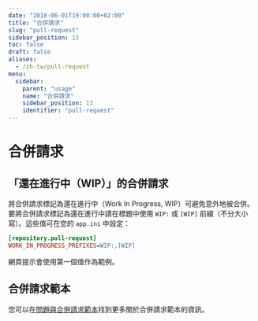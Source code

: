 ```yaml
---
date: "2018-06-01T19:00:00+02:00"
title: "合併請求"
slug: "pull-request"
sidebar_position: 13
toc: false
draft: false
aliases:
  - /zh-tw/pull-request
menu:
  sidebar:
    parent: "usage"
    name: "合併請求"
    sidebar_position: 13
    identifier: "pull-request"
---
```


# 合併請求

## 「還在進行中（WIP）」的合併請求

將合併請求標記為還在進行中（Work In Progress, WIP）可避免意外地被合併。
要將合併請求標記為還在進行中請在標題中使用 `WIP:` 或 `[WIP]` 前綴（不分大小寫）。這些值可在您的 `app.ini` 中設定：

```ini
[repository.pull-request]
WORK_IN_PROGRESS_PREFIXES=WIP:,[WIP]
```

網頁提示會使用第一個值作為範例。

## 合併請求範本

您可以在[問題與合併請求範本](usage/issue-pull-request-templates.md)找到更多關於合併請求範本的資訊。
